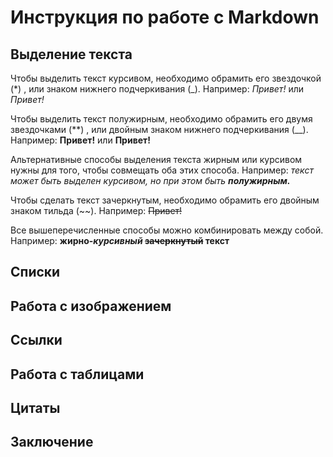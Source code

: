 # Инструкция по работе с Markdown

## Выделение текста

Чтобы выделить текст курсивом, необходимо обрамить его звездочкой (*) , или знаком нижнего подчеркивания (_). 
Например: *Привет!* или _Привет!_

Чтобы выделить текст полужирным, необходимо обрамить его двумя звездочками (**) , или двойным знаком нижнего подчеркивания (__).
Например: **Привет!** или __Привет!__

Альтернативные способы выделения текста жирным или курсивом нужны для того, чтобы совмещать оба этих способа.
Например: *текст может быть выделен курсивом, но при этом быть __полужирным.__*

Чтобы сделать текст зачеркнутым, необходимо обрамить его двойным знаком тильда (~~).
Например: ~~Привет!~~

Все вышеперечисленные способы можно комбинировать между собой.
Например: **жирно-_курсивный_ ~~зачеркнутый~~ текст**

## Списки

## Работа с изображением

## Ссылки

## Работа с таблицами

## Цитаты

## Заключение